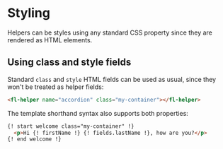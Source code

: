 # Styling

Helpers can be styles using any standard CSS property since they are rendered as HTML elements.

## Using class and style fields

Standard `class` and `style` HTML fields can be used as usual, since they won't be treated as helper fields:

```html
<fl-helper name="accordion" class="my-container"></fl-helper>
```

The template shorthand syntax also supports both properties:

```html
{! start welcome class="my-container" !}
  <p>Hi {! firstName !} {! fields.lastName !}, how are you?</p>
{! end welcome !}
```